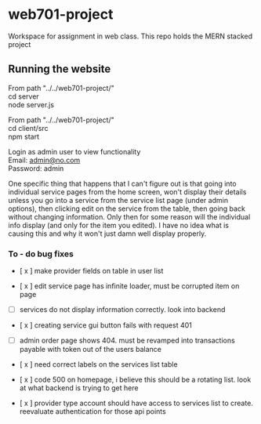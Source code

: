 # web701-project
Workspace for assignment in web class. This repo holds the MERN stacked project


## Running the website

From path "../../web701-project/"  
cd server  
node server.js  

From path "../../web701-project/"  
cd client/src  
npm start

Login as admin user to view functionality  
Email: admin@no.com  
Password: admin

One specific thing that happens that I can't figure out is that going into individual service pages from the home screen, won't display their details unless you go into a service from the service list page (under admin options), then clicking edit on the service from the table, then going back without changing information. Only then for some reason will the individual info display (and only for the item you edited). I have no idea what is causing this and why it won't just damn well display properly.

### To - do bug fixes

- [ x ] make provider fields on table in user list

- [ x ] edit service page has infinite loader, must be corrupted item on page

- [ ] services do not display information correctly. look into backend

- [ x ] creating service gui button fails with request 401

- [ ] admin order page shows 404. must be revamped into transactions payable with token out of the users balance

- [ x ] need correct labels on the services list table

- [ x ] code 500 on homepage, i believe this should be a rotating list. look at what backend is trying to get here

- [ x ] provider type account should have access to services list to create. reevaluate authentication for those api points